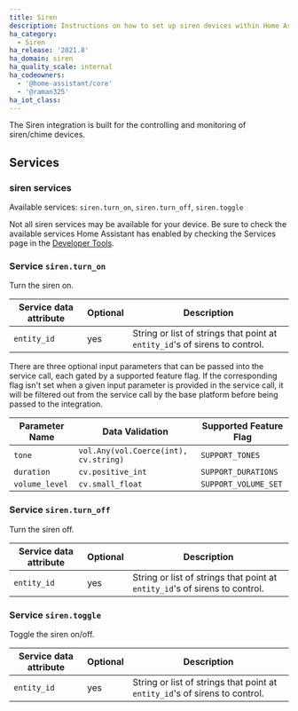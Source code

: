 ```yaml
---
title: Siren
description: Instructions on how to set up siren devices within Home Assistant.
ha_category:
  - Siren
ha_release: '2021.8'
ha_domain: siren
ha_quality_scale: internal
ha_codeowners:
  - '@home-assistant/core'
  - '@raman325'
ha_iot_class:
---
```


The Siren integration is built for the controlling and monitoring of siren/chime devices.

## Services

### siren services

Available services: `siren.turn_on`, `siren.turn_off`, `siren.toggle`

<div class='note'>

Not all siren services may be available for your device. Be sure to check the available services Home Assistant has enabled by checking the Services page in the [Developer Tools](/docs/tools/dev-tools/).

</div>

### Service `siren.turn_on`

Turn the siren on.

| Service data attribute | Optional | Description |
| ---------------------- | -------- | ----------- |
| `entity_id` | yes | String or list of strings that point at `entity_id`'s of sirens to control.

There are three optional input parameters that can be passed into the service call, each gated by a supported feature flag. If the corresponding flag isn't set when a given input parameter is provided in the service call, it will be filtered out from the service call by the base platform before being passed to the integration.

| Parameter Name 	| Data Validation                       	| Supported Feature Flag 	|
|----------------	|---------------------------------------	|------------------------	|
| `tone`         	| `vol.Any(vol.Coerce(int), cv.string)` 	| `SUPPORT_TONES`        	|
| `duration`     	| `cv.positive_int`                     	| `SUPPORT_DURATIONS`    	|
| `volume_level` 	| `cv.small_float`                      	| `SUPPORT_VOLUME_SET`   	|

### Service `siren.turn_off`

Turn the siren off.

| Service data attribute | Optional | Description |
| ---------------------- | -------- | ----------- |
| `entity_id` | yes | String or list of strings that point at `entity_id`'s of sirens to control.

### Service `siren.toggle`

Toggle the siren on/off.

| Service data attribute | Optional | Description |
| ---------------------- | -------- | ----------- |
| `entity_id` | yes | String or list of strings that point at `entity_id`'s of sirens to control.
